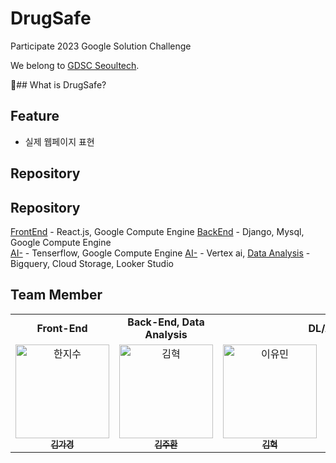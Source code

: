 # DrugSafe
Participate 2023 Google Solution Challenge  

We belong to [GDSC Seoultech](https://gdsc.community.dev/seoul-national-university-of-science-and-technology/).

## What is DrugSafe?



## Feature

- 실제 웹페이지 표현

## Repository

## Repository
[FrontEnd](https://github.com/GDSC-seeNear/FE) - React.js, Google Compute Engine
[BackEnd](https://github.com/GDSC-seeNear/BE) - Django, Mysql, Google Compute Engine  
[AI-](https://github.com/GDSC-seeNear/AI_chatbot) - Tenserflow, Google Compute Engine
[AI-](https://github.com/GDSC-seeNear/NER) - Vertex ai, 
[Data Analysis](https://github.com/GDSC-seeNear/sentiment_repository) - Bigquery, Cloud Storage, Looker Studio
</br>

## Team Member  

<table algin="center">
   <tr>
      <td colspan="1" align="center"><strong>Front-End</strong></td>
      <td colspan="1" align="center"><strong>Back-End, Data Analysis</strong></td>
      <td colspan="2" align="center"><strong>DL/AI</strong></td>
   </tr>
  <tr>
     <td align="center">
        <a href="https://github.com/gaguriee"><img src="https://avatars.githubusercontent.com/u/74501631?v=4" width="150px" alt="한지수"/><br /><sub><b>김가경</b></sub></a>
     </td>
    <td align="center">
    <a href="https://github.com/happyjamy"><img src="https://avatars.githubusercontent.com/u/78072370?v=4" width="150px;" alt="김혁"/><br /><sub><b>김주환</b></sub></a><br />
    </td>
     <td align="center">
        <a href="https://github.com/hyeok55"><img src="https://avatars.githubusercontent.com/u/67605795?v=4" width="150px" alt="이유민"/><br /><sub><b>김혁</b></sub></a>
     </td>
     <td align="center">
        <a href="https://github.com/keonju2"><img src="https://avatars.githubusercontent.com/u/54880474?v=4" width="150px" alt="장석민"/><br /><sub><b>나건주</b></sub></a>
  <tr>
</table> 



